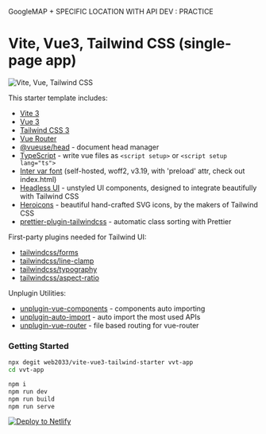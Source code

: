 GoogleMAP + SPECIFIC LOCATION WITH API DEV : PRACTICE

# Vite, Vue3, Tailwind CSS (single-page app)

![Vite, Vue, Tailwind CSS](https://user-images.githubusercontent.com/11320080/111277027-a9384c00-8640-11eb-8323-21889bd7c609.png)

This starter template includes:

- [Vite 3](https://vitejs.dev/guide/)
- [Vue 3](https://vuejs.org/guide/introduction.html)
- [Tailwind CSS 3](https://tailwindcss.com/docs/configuration)
- [Vue Router](https://github.com/vuejs/router)
- [@vueuse/head](https://github.com/vueuse/head) - document head manager
- [TypeScript](https://vuejs.org/guide/typescript/overview.html) - write vue files as `<script setup>` or `<script setup lang="ts">`
- [Inter var font](https://github.com/rsms/inter) (self-hosted, woff2, v3.19, with 'preload' attr, check out index.html)
- [Headless UI](https://headlessui.com/vue/menu) - unstyled UI components, designed to integrate beautifully with Tailwind CSS
- [Heroicons](https://github.com/tailwindlabs/heroicons) - beautiful hand-crafted SVG icons,
  by the makers of Tailwind CSS
- [prettier-plugin-tailwindcss](https://tailwindcss.com/blog/automatic-class-sorting-with-prettier) - automatic class sorting with Prettier

First-party plugins needed for Tailwind UI:

- [tailwindcss/forms](https://github.com/tailwindlabs/tailwindcss-forms)
- [tailwindcss/line-clamp](https://github.com/tailwindlabs/tailwindcss-line-clamp)
- [tailwindcss/typography](https://tailwindcss.com/docs/typography-plugin)
- [tailwindcss/aspect-ratio](https://github.com/tailwindlabs/tailwindcss-aspect-ratio)

Unplugin Utilities:

- [unplugin-vue-components](https://github.com/antfu/unplugin-vue-components) - components auto importing
- [unplugin-auto-import](https://github.com/antfu/unplugin-auto-import) - auto import the most used APIs
- [unplugin-vue-router](https://github.com/posva/unplugin-vue-router) - file based routing for vue-router

### Getting Started

```sh
npx degit web2033/vite-vue3-tailwind-starter vvt-app
cd vvt-app
```

```sh
npm i
npm run dev
npm run build
npm run serve
```

[![Deploy to Netlify](https://www.netlify.com/img/deploy/button.svg)](https://app.netlify.com/start/deploy?repository=https://github.com/web2033/vite-vue3-tailwind-starter)
